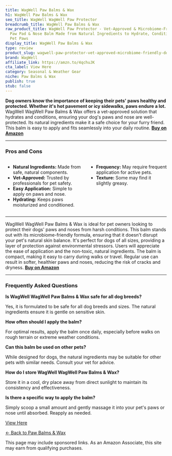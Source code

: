 ```yaml
---
title: WagWell Paw Balms & Wax
h1: WagWell Paw Balms & Wax
seo_title: WagWell WagWell Paw Protector
breadcrumb_title: WagWell Paw Balms & Wax
raw_product_title: WagWell Paw Protector - Vet-Approved & Microbiome-Friendly Dog
  Paw Pad & Nose Balm Made from Natural Ingredients to Hydrate, Condition & Protect
  Pet Paws
display_title: WagWell Paw Balms & Wax
type: review
product_slug: wagwell-paw-protector-vet-approved-microbiome-friendly-dog-paw-pad-nose-e6386f6a
brand: WagWell
affiliate_link: https://amzn.to/4qchuJK
cta_label: View Here
category: Seasonal & Weather Gear
niche: Paw Balms & Wax
publish: true
stub: false
---
```


<div id="intro" class="full-width">
  <p><strong>Dog owners know the importance of keeping their pets' paws healthy and protected. Whether it's hot pavement or icy sidewalks, paws endure a lot.</strong> WagWell WagWell Paw Balms & Wax offers a vet-approved solution that hydrates and conditions, ensuring your dog's paws and nose are well-protected. Its natural ingredients make it a safe choice for your furry friend. This balm is easy to apply and fits seamlessly into your daily routine. <a href="https://amzn.to/4qchuJK" rel="nofollow sponsored noopener" target="_blank"><strong>Buy on Amazon</strong></a></p>
</div>

<hr />
<h3 id="pros-cons">Pros and Cons</h3>
<div class="pc-grid" style="display:grid;grid-template-columns:1fr 1fr;gap:16px;">
  <ul>
    <li><strong>Natural Ingredients:</strong> Made from safe, natural components.</li>
    <li><strong>Vet-Approved:</strong> Trusted by professionals for pet safety.</li>
    <li><strong>Easy Application:</strong> Simple to apply on paws and nose.</li>
    <li><strong>Hydrating:</strong> Keeps paws moisturized and conditioned.</li>
  </ul>
  <ul>
    <li><strong>Frequency:</strong> May require frequent application for active pets.</li>
    <li><strong>Texture:</strong> Some may find it slightly greasy.</li>
  </ul>
</div>
<hr />

<div class="full-width">
  <p>WagWell WagWell Paw Balms & Wax is ideal for pet owners looking to protect their dogs' paws and noses from harsh conditions. This balm stands out with its microbiome-friendly formula, ensuring that it doesn't disrupt your pet's natural skin balance. It's perfect for dogs of all sizes, providing a layer of protection against environmental stressors. Users will appreciate the ease of application and the non-toxic, natural ingredients. The balm is compact, making it easy to carry during walks or travel. Regular use can result in softer, healthier paws and noses, reducing the risk of cracks and dryness. <a href="https://amzn.to/4qchuJK" rel="nofollow sponsored noopener" target="_blank"><strong>Buy on Amazon</strong></a></p>
</div>

<hr />
<h3 id="faqs">Frequently Asked Questions</h3>

<p><strong>Is WagWell WagWell Paw Balms & Wax safe for all dog breeds?</strong></p>
<p>Yes, it is formulated to be safe for all dog breeds and sizes. The natural ingredients ensure it is gentle on sensitive skin.</p>

<p><strong>How often should I apply the balm?</strong></p>
<p>For optimal results, apply the balm once daily, especially before walks on rough terrain or extreme weather conditions.</p>

<p><strong>Can this balm be used on other pets?</strong></p>
<p>While designed for dogs, the natural ingredients may be suitable for other pets with similar needs. Consult your vet for advice.</p>

<p><strong>How do I store WagWell WagWell Paw Balms & Wax?</strong></p>
<p>Store it in a cool, dry place away from direct sunlight to maintain its consistency and effectiveness.</p>

<p><strong>Is there a specific way to apply the balm?</strong></p>
<p>Simply scoop a small amount and gently massage it into your pet's paws or nose until absorbed. Reapply as needed.</p>
<p><a class="btn" href="https://amzn.to/4qchuJK" target="_blank" rel="nofollow sponsored noopener">View Here</a></p>
<p><a href="/roundups/seasonal-weather-gear/paw-balms-wax/">← Back to Paw Balms & Wax</a></p>
<aside class="disclosure">This page may include sponsored links. As an Amazon Associate, this site may earn from qualifying purchases.</aside>
